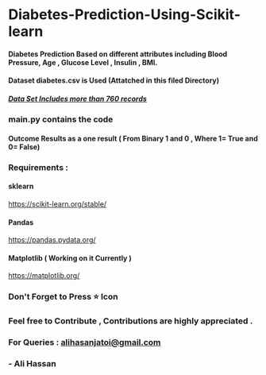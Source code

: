 # Diabetes-Prediction-Using-Scikit-learn
#### Diabetes Prediction Based on different attributes including Blood Pressure, Age , Glucose Level , Insulin , BMI.

#### Dataset diabetes.csv is Used (Attatched in this filed Directory)

#####  [Data Set Includes more than 760 records](https://github.com/alijatoi/Diabetes-Prediction-Using-Scikit-learn/blob/master/diabetes.csv "Data Set")

### main.py contains the code 

#### Outcome Results as a one result ( From Binary 1 and 0 , Where 1= True and 0= False)

###  Requirements :
 
#### sklearn

https://scikit-learn.org/stable/

#### Pandas 

https://pandas.pydata.org/
 
#### Matplotlib ( Working on it Currently )

https://matplotlib.org/

### Don't Forget to Press :star: Icon 

### Feel free to Contribute , Contributions are highly appreciated .

### For Queries : alihasanjatoi@gmail.com

### - Ali Hassan



